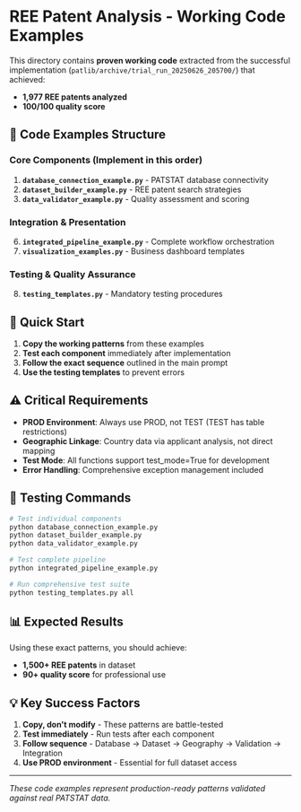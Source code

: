 # REE Patent Analysis - Working Code Examples

This directory contains **proven working code** extracted from the successful implementation (`patlib/archive/trial_run_20250626_205700/`) that achieved:
- **1,977 REE patents analyzed**
- **100/100 quality score**

## 📁 Code Examples Structure

### Core Components (Implement in this order)
1. **`database_connection_example.py`** - PATSTAT database connectivity
2. **`dataset_builder_example.py`** - REE patent search strategies
5. **`data_validator_example.py`** - Quality assessment and scoring

### Integration & Presentation
6. **`integrated_pipeline_example.py`** - Complete workflow orchestration
7. **`visualization_examples.py`** - Business dashboard templates

### Testing & Quality Assurance  
8. **`testing_templates.py`** - Mandatory testing procedures

## 🚀 Quick Start

1. **Copy the working patterns** from these examples
2. **Test each component** immediately after implementation
3. **Follow the exact sequence** outlined in the main prompt
4. **Use the testing templates** to prevent errors

## ⚠️ Critical Requirements

- **PROD Environment**: Always use PROD, not TEST (TEST has table restrictions)
- **Geographic Linkage**: Country data via applicant analysis, not direct mapping
- **Test Mode**: All functions support test_mode=True for development
- **Error Handling**: Comprehensive exception management included

## 🧪 Testing Commands

```bash
# Test individual components
python database_connection_example.py
python dataset_builder_example.py
python data_validator_example.py

# Test complete pipeline
python integrated_pipeline_example.py

# Run comprehensive test suite
python testing_templates.py all
```

## 📊 Expected Results

Using these exact patterns, you should achieve:
- **1,500+ REE patents** in dataset
- **90+ quality score** for professional use

## 💡 Key Success Factors

1. **Copy, don't modify** - These patterns are battle-tested
2. **Test immediately** - Run tests after each component
3. **Follow sequence** - Database → Dataset → Geography → Validation → Integration
4. **Use PROD environment** - Essential for full dataset access

---

*These code examples represent production-ready patterns validated against real PATSTAT data.*